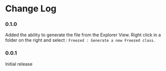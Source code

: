 # Change Log


### 0.1.0

Added the ability to generate the file from the Explorer View. Right click in a folder on the right and select : `Freezed : Generate a new Freezed class`.


### 0.0.1

Initial release